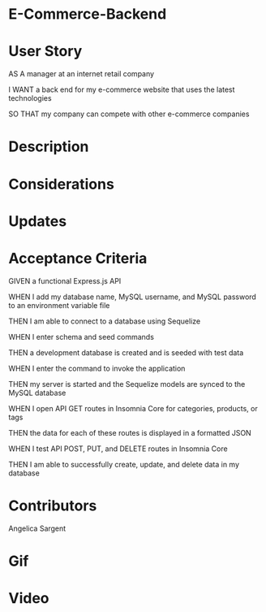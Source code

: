 # E-Commerce-Backend



# User Story

AS A manager at an internet retail company

I WANT a back end for my e-commerce website that uses the latest technologies

SO THAT my company can compete with other e-commerce companies

# Description

# Considerations

# Updates

# Acceptance Criteria

GIVEN a functional Express.js API

WHEN I add my database name, MySQL username, and MySQL password to an environment variable file

THEN I am able to connect to a database using Sequelize

WHEN I enter schema and seed commands

THEN a development database is created and is seeded with test data

WHEN I enter the command to invoke the application

THEN my server is started and the Sequelize models are synced to the MySQL database

WHEN I open API GET routes in Insomnia Core for categories, products, or tags

THEN the data for each of these routes is displayed in a formatted JSON

WHEN I test API POST, PUT, and DELETE routes in Insomnia Core

THEN I am able to successfully create, update, and delete data in my database

# Contributors

Angelica Sargent

# Gif

# Video